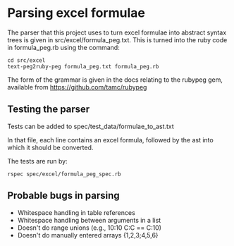# Parsing excel formulae

The parser that this project uses to turn excel formulae into abstract syntax trees is given in src/excel/formula_peg.txt. This is turned into the ruby code in formula_peg.rb using the command:

	cd src/excel
	text-peg2ruby-peg formula_peg.txt formula_peg.rb

The form of the grammar is given in the docs relating to the rubypeg gem, available from https://github.com/tamc/rubypeg

## Testing the parser

Tests can be added to spec/test_data/formulae_to_ast.txt

In that file, each line contains an excel formula, followed by the ast into which it should be converted.

The tests are run by:

    rspec spec/excel/formula_peg_spec.rb

## Probable bugs in parsing

* Whitespace handling in table references
* Whitespace handling between arguments in a list
* Doesn't do range unions (e.g., 10:10 C:C == C:10)
* Doesn't do manually entered arrays {1,2,3;4,5,6}